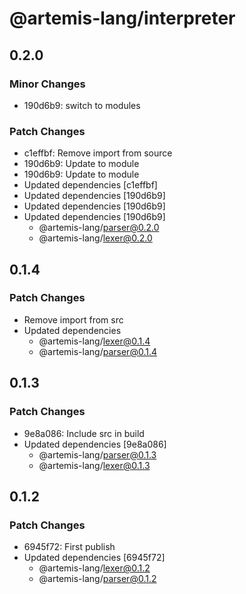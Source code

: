 # @artemis-lang/interpreter

## 0.2.0

### Minor Changes

- 190d6b9: switch to modules

### Patch Changes

- c1effbf: Remove import from source
- 190d6b9: Update to module
- 190d6b9: Update to module
- Updated dependencies [c1effbf]
- Updated dependencies [190d6b9]
- Updated dependencies [190d6b9]
- Updated dependencies [190d6b9]
  - @artemis-lang/parser@0.2.0
  - @artemis-lang/lexer@0.2.0

## 0.1.4

### Patch Changes

- Remove import from src
- Updated dependencies
  - @artemis-lang/lexer@0.1.4
  - @artemis-lang/parser@0.1.4

## 0.1.3

### Patch Changes

- 9e8a086: Include src in build
- Updated dependencies [9e8a086]
  - @artemis-lang/parser@0.1.3
  - @artemis-lang/lexer@0.1.3

## 0.1.2

### Patch Changes

- 6945f72: First publish
- Updated dependencies [6945f72]
  - @artemis-lang/lexer@0.1.2
  - @artemis-lang/parser@0.1.2
